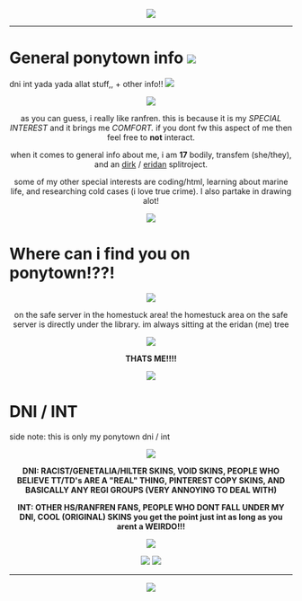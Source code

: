 <p align="center">
<img src="https://files.catbox.moe/m4em8n.webp"/>
<p align="center">

--- 

<h1> General ponytown info <img src="https://ranfren.neocities.org/art/smash.gif"/> </h1>
<p>dni int yada yada allat stuff,, + other info!! <img src="https://ranfren.neocities.org/art/year%20of%20the%20dog.gif"/</p>

<p align="center">
<img src="https://files.catbox.moe/rx9etk.gif"/>
<p align="center">

<p align="center">
as you can guess, i really like ranfren. this is because it is my <i>SPECIAL INTEREST</i> and it brings me <i>COMFORT.</i> if you dont fw this aspect of me then feel free to <b>not</b> interact.
<p align="center">
<p align="center">
when it comes to general info about me, i am <b>17</b> bodily, transfem (she/they), and an <a href="https://mspaintadventures.fandom.com/wiki/Dirk_Strider">dirk</a> / <a href="https://mspaintadventures.fandom.com/wiki/Eridan_Ampora">eridan</a> splitroject. 
<p align="center">
<p align="center">
some of my other special interests are coding/html, learning about marine life, and researching cold cases (i love true crime). I also partake in drawing alot!
<p align="center">

<p align="center">
<img src="https://files.catbox.moe/rx9etk.gif"/>
<p align="center">

<h1>Where can i find you on ponytown!??!</h1>

<p align="center">
<img src="https://files.catbox.moe/rx9etk.gif"/>
<p align="center">

<p align="center">
on the safe server in the homestuck area! the homestuck area on the safe server is directly under the library. im always sitting at the eridan (me) tree
<p align="center">

<p align="center">
<img src="https://files.catbox.moe/x8fqe2.png"/>
<p align="center">

<p align="center">
<b>THATS ME!!!!</b>
<p align="center">

<p align="center">
<img src="https://files.catbox.moe/rx9etk.gif"/>
<p align="center">

<h1>DNI / INT</h1>
<p>side note: this is only my ponytown dni / int</p>

<p align="center">
<img src="https://files.catbox.moe/rx9etk.gif"/>
<p align="center">

<p align="center">
<b>DNI: RACIST/GENETALIA/HILTER SKINS, VOID SKINS, PEOPLE WHO BELIEVE TT/TD's ARE A "REAL" THING, PINTEREST COPY SKINS, AND BASICALLY ANY REGI GROUPS (VERY ANNOYING TO DEAL WITH) </b>
<p align="center">

<p align="center">
<b>INT: OTHER HS/RANFREN FANS, PEOPLE WHO DONT FALL UNDER MY DNI, COOL (ORIGINAL) SKINS you get the point just int as long as you arent a WEIRDO!!!</b>
<p align="center">

<p align="center">
<img src="https://files.catbox.moe/rx9etk.gif"/>
<p align="center">


<p align="center">
<img src="https://files.catbox.moe/jbpyz9.gif"/> <img src="https://files.catbox.moe/54jyom.gif"/>
<p align="center">

---
 
<p align="center">
<img src="https://files.catbox.moe/ohffsf.webp"/>
<p align="center">

